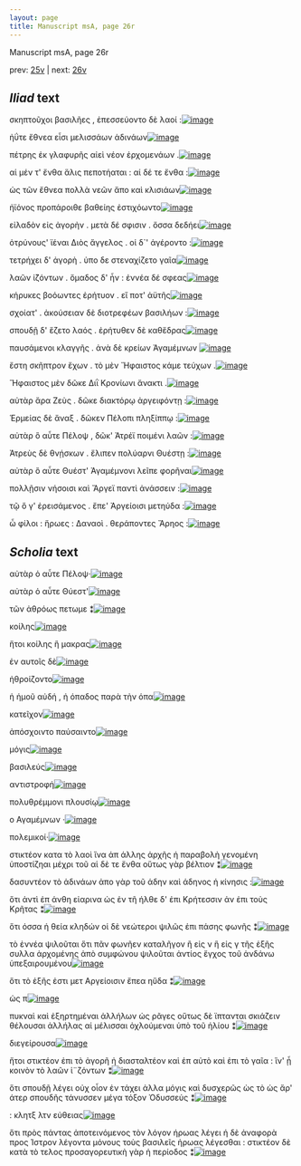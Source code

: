 ```yaml
---
layout: page
title: Manuscript msA, page 26r
---
```


Manuscript msA, page 26r

prev:  [25v](../25v) | next:  [26v](../26v)

## *Iliad* text

σκηπτοῦχοι βασιλῆες , ἐπεσσεύοντο δὲ λαοί :[![image](http://www.homermultitext.org/iipsrv?OBJ=IIP,1.0&FIF=/project/homer/pyramidal/deepzoom/hmt/vaimg/2017a/VA026RN_0027.tif&RGN=0.17,0.2059,0.331,0.0278&WID=1000&CVT=JPEG)](http://www.homermultitext.org/ict2/?urn=urn:cite2:hmt:vaimg.2017a:VA026RN_0027@0.17,0.2059,0.331,0.0278)

ἠΰτε ἔθνεα εἶσι μελισσάων ἁδινάων[![image](http://www.homermultitext.org/iipsrv?OBJ=IIP,1.0&FIF=/project/homer/pyramidal/deepzoom/hmt/vaimg/2017a/VA026RN_0027.tif&RGN=0.171,0.2246,0.33,0.0255&WID=1000&CVT=JPEG)](http://www.homermultitext.org/ict2/?urn=urn:cite2:hmt:vaimg.2017a:VA026RN_0027@0.171,0.2246,0.33,0.0255)

πέτρης ἐκ γλαφυρῆς αἰεὶ νέον ἐρχομενάων .[![image](http://www.homermultitext.org/iipsrv?OBJ=IIP,1.0&FIF=/project/homer/pyramidal/deepzoom/hmt/vaimg/2017a/VA026RN_0027.tif&RGN=0.167,0.263,0.354,0.0225&WID=1000&CVT=JPEG)](http://www.homermultitext.org/ict2/?urn=urn:cite2:hmt:vaimg.2017a:VA026RN_0027@0.167,0.263,0.354,0.0225)

αἱ μέν τ' ἔνθα ἅλις πεποτήαται : αἱ δέ τε ἔνθα :[![image](http://www.homermultitext.org/iipsrv?OBJ=IIP,1.0&FIF=/project/homer/pyramidal/deepzoom/hmt/vaimg/2017a/VA026RN_0027.tif&RGN=0.168,0.2802,0.363,0.027&WID=1000&CVT=JPEG)](http://www.homermultitext.org/ict2/?urn=urn:cite2:hmt:vaimg.2017a:VA026RN_0027@0.168,0.2802,0.363,0.027)

ὡς τῶν ἔθνεα πολλὰ νεῶν ἄπο καὶ κλισιάων[![image](http://www.homermultitext.org/iipsrv?OBJ=IIP,1.0&FIF=/project/homer/pyramidal/deepzoom/hmt/vaimg/2017a/VA026RN_0027.tif&RGN=0.17,0.3013,0.368,0.0248&WID=1000&CVT=JPEG)](http://www.homermultitext.org/ict2/?urn=urn:cite2:hmt:vaimg.2017a:VA026RN_0027@0.17,0.3013,0.368,0.0248)

ἠϊόνος προπάροιθε βαθείης ἐστιχόωντο[![image](http://www.homermultitext.org/iipsrv?OBJ=IIP,1.0&FIF=/project/homer/pyramidal/deepzoom/hmt/vaimg/2017a/VA026RN_0027.tif&RGN=0.167,0.3208,0.364,0.024&WID=1000&CVT=JPEG)](http://www.homermultitext.org/ict2/?urn=urn:cite2:hmt:vaimg.2017a:VA026RN_0027@0.167,0.3208,0.364,0.024)

εἰλαδὸν εἰς ἀγορὴν . μετὰ δέ σφισιν . ὄσσα 					δεδήει[![image](http://www.homermultitext.org/iipsrv?OBJ=IIP,1.0&FIF=/project/homer/pyramidal/deepzoom/hmt/vaimg/2017a/VA026RN_0027.tif&RGN=0.165,0.3396,0.375,0.0255&WID=1000&CVT=JPEG)](http://www.homermultitext.org/ict2/?urn=urn:cite2:hmt:vaimg.2017a:VA026RN_0027@0.165,0.3396,0.375,0.0255)

ὀτρύνους' ϊέναι Διὸς 					ἄγγελος . οἱ δ`' ἀγέροντο :[![image](http://www.homermultitext.org/iipsrv?OBJ=IIP,1.0&FIF=/project/homer/pyramidal/deepzoom/hmt/vaimg/2017a/VA026RN_0027.tif&RGN=0.161,0.3591,0.365,0.0255&WID=1000&CVT=JPEG)](http://www.homermultitext.org/ict2/?urn=urn:cite2:hmt:vaimg.2017a:VA026RN_0027@0.161,0.3591,0.365,0.0255)

τετρήχει δ' ἀγορὴ . ὑπο 					 δε στεναχίζετο γαῖα[![image](http://www.homermultitext.org/iipsrv?OBJ=IIP,1.0&FIF=/project/homer/pyramidal/deepzoom/hmt/vaimg/2017a/VA026RN_0027.tif&RGN=0.161,0.3772,0.365,0.0255&WID=1000&CVT=JPEG)](http://www.homermultitext.org/ict2/?urn=urn:cite2:hmt:vaimg.2017a:VA026RN_0027@0.161,0.3772,0.365,0.0255)

λαῶν ἱ̈ζόντων . ὅμαδος δ' ἦν : ἐννέα δέ σφεας[![image](http://www.homermultitext.org/iipsrv?OBJ=IIP,1.0&FIF=/project/homer/pyramidal/deepzoom/hmt/vaimg/2017a/VA026RN_0027.tif&RGN=0.157,0.3989,0.384,0.024&WID=1000&CVT=JPEG)](http://www.homermultitext.org/ict2/?urn=urn:cite2:hmt:vaimg.2017a:VA026RN_0027@0.157,0.3989,0.384,0.024)

κήρυκες βοόωντες ἐρήτυον . εἴ ποτ' ἀϋτῆς[![image](http://www.homermultitext.org/iipsrv?OBJ=IIP,1.0&FIF=/project/homer/pyramidal/deepzoom/hmt/vaimg/2017a/VA026RN_0027.tif&RGN=0.158,0.4155,0.384,0.024&WID=1000&CVT=JPEG)](http://www.homermultitext.org/ict2/?urn=urn:cite2:hmt:vaimg.2017a:VA026RN_0027@0.158,0.4155,0.384,0.024)

σχοίατ' . ἀκούσειαν δὲ διοτρεφέων βασιλήων :[![image](http://www.homermultitext.org/iipsrv?OBJ=IIP,1.0&FIF=/project/homer/pyramidal/deepzoom/hmt/vaimg/2017a/VA026RN_0027.tif&RGN=0.161,0.4365,0.384,0.024&WID=1000&CVT=JPEG)](http://www.homermultitext.org/ict2/?urn=urn:cite2:hmt:vaimg.2017a:VA026RN_0027@0.161,0.4365,0.384,0.024)

σπουδῇ δ' ἕζετο λαός . ἐρήτυθεν δὲ καθἕδρας[![image](http://www.homermultitext.org/iipsrv?OBJ=IIP,1.0&FIF=/project/homer/pyramidal/deepzoom/hmt/vaimg/2017a/VA026RN_0027.tif&RGN=0.16,0.4553,0.374,0.0248&WID=1000&CVT=JPEG)](http://www.homermultitext.org/ict2/?urn=urn:cite2:hmt:vaimg.2017a:VA026RN_0027@0.16,0.4553,0.374,0.0248)

παυσάμενοι κλαγγῆς . ἀνὰ δὲ κρείων Ἀγαμέμνων 				[![image](http://www.homermultitext.org/iipsrv?OBJ=IIP,1.0&FIF=/project/homer/pyramidal/deepzoom/hmt/vaimg/2017a/VA026RN_0027.tif&RGN=0.165,0.4733,0.367,0.0248&WID=1000&CVT=JPEG)](http://www.homermultitext.org/ict2/?urn=urn:cite2:hmt:vaimg.2017a:VA026RN_0027@0.165,0.4733,0.367,0.0248)

ἔστη σκῆπτρον ἔχων . τὸ μὲν Ἥφαιστος κάμε τεύχων .[![image](http://www.homermultitext.org/iipsrv?OBJ=IIP,1.0&FIF=/project/homer/pyramidal/deepzoom/hmt/vaimg/2017a/VA026RN_0027.tif&RGN=0.164,0.4936,0.379,0.0225&WID=1000&CVT=JPEG)](http://www.homermultitext.org/ict2/?urn=urn:cite2:hmt:vaimg.2017a:VA026RN_0027@0.164,0.4936,0.379,0.0225)

Ἥφαιστος μὲν δῶκε 						 Διῒ Κρονίωνι ἄνακτι .[![image](http://www.homermultitext.org/iipsrv?OBJ=IIP,1.0&FIF=/project/homer/pyramidal/deepzoom/hmt/vaimg/2017a/VA026RN_0027.tif&RGN=0.16,0.5131,0.363,0.0248&WID=1000&CVT=JPEG)](http://www.homermultitext.org/ict2/?urn=urn:cite2:hmt:vaimg.2017a:VA026RN_0027@0.16,0.5131,0.363,0.0248)

αὐτὰρ ἄρα Ζεὺς . δῶκε 					διακτόρῳ ἀργειφόντῃ :[![image](http://www.homermultitext.org/iipsrv?OBJ=IIP,1.0&FIF=/project/homer/pyramidal/deepzoom/hmt/vaimg/2017a/VA026RN_0027.tif&RGN=0.16,0.5297,0.388,0.0248&WID=1000&CVT=JPEG)](http://www.homermultitext.org/ict2/?urn=urn:cite2:hmt:vaimg.2017a:VA026RN_0027@0.16,0.5297,0.388,0.0248)

Ἑρμείας δὲ ἄναξ . δῶκεν 						 Πέλοπι πληξίππῳ :[![image](http://www.homermultitext.org/iipsrv?OBJ=IIP,1.0&FIF=/project/homer/pyramidal/deepzoom/hmt/vaimg/2017a/VA026RN_0027.tif&RGN=0.159,0.55,0.388,0.0255&WID=1000&CVT=JPEG)](http://www.homermultitext.org/ict2/?urn=urn:cite2:hmt:vaimg.2017a:VA026RN_0027@0.159,0.55,0.388,0.0255)

αὐτὰρ ὃ αὖτε Πέλοψ , 					δῶκ' Ἀτρέϊ ποιμένι λαῶν :[![image](http://www.homermultitext.org/iipsrv?OBJ=IIP,1.0&FIF=/project/homer/pyramidal/deepzoom/hmt/vaimg/2017a/VA026RN_0027.tif&RGN=0.159,0.5702,0.395,0.021&WID=1000&CVT=JPEG)](http://www.homermultitext.org/ict2/?urn=urn:cite2:hmt:vaimg.2017a:VA026RN_0027@0.159,0.5702,0.395,0.021)

Ἀτρεὺς δὲ θνῄσκων . 					ἔλιπεν πολύαρνι Θυέστῃ :[![image](http://www.homermultitext.org/iipsrv?OBJ=IIP,1.0&FIF=/project/homer/pyramidal/deepzoom/hmt/vaimg/2017a/VA026RN_0027.tif&RGN=0.157,0.5883,0.395,0.0233&WID=1000&CVT=JPEG)](http://www.homermultitext.org/ict2/?urn=urn:cite2:hmt:vaimg.2017a:VA026RN_0027@0.157,0.5883,0.395,0.0233)

αὐτὰρ ὃ αὖτε Θυέστ' 					 Ἀγαμέμνονι λεῖπε φορῆναι[![image](http://www.homermultitext.org/iipsrv?OBJ=IIP,1.0&FIF=/project/homer/pyramidal/deepzoom/hmt/vaimg/2017a/VA026RN_0027.tif&RGN=0.156,0.6056,0.395,0.0248&WID=1000&CVT=JPEG)](http://www.homermultitext.org/ict2/?urn=urn:cite2:hmt:vaimg.2017a:VA026RN_0027@0.156,0.6056,0.395,0.0248)

πολλῇσιν νήσοισι καὶ Ἄργεϊ παντὶ ἀνάσσειν :[![image](http://www.homermultitext.org/iipsrv?OBJ=IIP,1.0&FIF=/project/homer/pyramidal/deepzoom/hmt/vaimg/2017a/VA026RN_0027.tif&RGN=0.162,0.6243,0.378,0.0248&WID=1000&CVT=JPEG)](http://www.homermultitext.org/ict2/?urn=urn:cite2:hmt:vaimg.2017a:VA026RN_0027@0.162,0.6243,0.378,0.0248)

τῷ ὅ γ' ἐρεισάμενος . ἔπε' Ἀργείοισι μετηύδα :[![image](http://www.homermultitext.org/iipsrv?OBJ=IIP,1.0&FIF=/project/homer/pyramidal/deepzoom/hmt/vaimg/2017a/VA026RN_0027.tif&RGN=0.158,0.6439,0.378,0.0263&WID=1000&CVT=JPEG)](http://www.homermultitext.org/ict2/?urn=urn:cite2:hmt:vaimg.2017a:VA026RN_0027@0.158,0.6439,0.378,0.0263)

ὦ φίλοι : ἥρωες : Δαναοὶ . θεράποντες Ἄρηος :[![image](http://www.homermultitext.org/iipsrv?OBJ=IIP,1.0&FIF=/project/homer/pyramidal/deepzoom/hmt/vaimg/2017a/VA026RN_0027.tif&RGN=0.157,0.6679,0.378,0.0255&WID=1000&CVT=JPEG)](http://www.homermultitext.org/ict2/?urn=urn:cite2:hmt:vaimg.2017a:VA026RN_0027@0.157,0.6679,0.378,0.0255)

## *Scholia* text

αὐτὰρ ὁ αὖτε Πέλοψ·[![image](http://www.homermultitext.org/iipsrv?OBJ=IIP,1.0&FIF=/project/homer/pyramidal/deepzoom/hmt/vaimg/2017a/VA026RN_0027.tif&RGN=0.1292,0.7218,0.6504,0.0563&WID=1000&CVT=JPEG)](http://www.homermultitext.org/ict2/?urn=urn:cite2:hmt:vaimg.2017a:VA026RN_0027@0.1292,0.7218,0.6504,0.0563)

αὐτὰρ ὁ αὖτε Θύεστ'[![image](http://www.homermultitext.org/iipsrv?OBJ=IIP,1.0&FIF=/project/homer/pyramidal/deepzoom/hmt/vaimg/2017a/VA026RN_0027.tif&RGN=0.135,0.8207,0.6958,0.0385&WID=1000&CVT=JPEG)](http://www.homermultitext.org/ict2/?urn=urn:cite2:hmt:vaimg.2017a:VA026RN_0027@0.135,0.8207,0.6958,0.0385)

τῶν ἀθρόως πετωμε ⁑[![image](http://www.homermultitext.org/iipsrv?OBJ=IIP,1.0&FIF=/project/homer/pyramidal/deepzoom/hmt/vaimg/2017a/VA026RN_0027.tif&RGN=0.4188,0.2253,0.0821,0.0103&WID=1000&CVT=JPEG)](http://www.homermultitext.org/ict2/?urn=urn:cite2:hmt:vaimg.2017a:VA026RN_0027@0.4188,0.2253,0.0821,0.0103)

κοίλης[![image](http://www.homermultitext.org/iipsrv?OBJ=IIP,1.0&FIF=/project/homer/pyramidal/deepzoom/hmt/vaimg/2017a/VA026RN_0027.tif&RGN=0.2767,0.2422,0.03,0.0103&WID=1000&CVT=JPEG)](http://www.homermultitext.org/ict2/?urn=urn:cite2:hmt:vaimg.2017a:VA026RN_0027@0.2767,0.2422,0.03,0.0103)

ἥτοι κοίλης ἣ μακρας[![image](http://www.homermultitext.org/iipsrv?OBJ=IIP,1.0&FIF=/project/homer/pyramidal/deepzoom/hmt/vaimg/2017a/VA026RN_0027.tif&RGN=0.3454,0.3207,0.0708,0.011&WID=1000&CVT=JPEG)](http://www.homermultitext.org/ict2/?urn=urn:cite2:hmt:vaimg.2017a:VA026RN_0027@0.3454,0.3207,0.0708,0.011)

ἐν αυτοῖς δὲ[![image](http://www.homermultitext.org/iipsrv?OBJ=IIP,1.0&FIF=/project/homer/pyramidal/deepzoom/hmt/vaimg/2017a/VA026RN_0027.tif&RGN=0.3646,0.3385,0.0454,0.0116&WID=1000&CVT=JPEG)](http://www.homermultitext.org/ict2/?urn=urn:cite2:hmt:vaimg.2017a:VA026RN_0027@0.3646,0.3385,0.0454,0.0116)

ἠθροίζοντο[![image](http://www.homermultitext.org/iipsrv?OBJ=IIP,1.0&FIF=/project/homer/pyramidal/deepzoom/hmt/vaimg/2017a/VA026RN_0027.tif&RGN=0.4608,0.3561,0.0488,0.0153&WID=1000&CVT=JPEG)](http://www.homermultitext.org/ict2/?urn=urn:cite2:hmt:vaimg.2017a:VA026RN_0027@0.4608,0.3561,0.0488,0.0153)

ἡ ἡμοῦ αὐδή , ἠ όπαδος παρὰ τὴν όπα[![image](http://www.homermultitext.org/iipsrv?OBJ=IIP,1.0&FIF=/project/homer/pyramidal/deepzoom/hmt/vaimg/2017a/VA026RN_0027.tif&RGN=0.2893,0.3966,0.1193,0.0142&WID=1000&CVT=JPEG)](http://www.homermultitext.org/ict2/?urn=urn:cite2:hmt:vaimg.2017a:VA026RN_0027@0.2893,0.3966,0.1193,0.0142)

κατεῖχον[![image](http://www.homermultitext.org/iipsrv?OBJ=IIP,1.0&FIF=/project/homer/pyramidal/deepzoom/hmt/vaimg/2017a/VA026RN_0027.tif&RGN=0.3719,0.4158,0.0408,0.0107&WID=1000&CVT=JPEG)](http://www.homermultitext.org/ict2/?urn=urn:cite2:hmt:vaimg.2017a:VA026RN_0027@0.3719,0.4158,0.0408,0.0107)

ἀπόσχοιντο παύσαιντο[![image](http://www.homermultitext.org/iipsrv?OBJ=IIP,1.0&FIF=/project/homer/pyramidal/deepzoom/hmt/vaimg/2017a/VA026RN_0027.tif&RGN=0.1665,0.4323,0.0831,0.011&WID=1000&CVT=JPEG)](http://www.homermultitext.org/ict2/?urn=urn:cite2:hmt:vaimg.2017a:VA026RN_0027@0.1665,0.4323,0.0831,0.011)

μόγις[![image](http://www.homermultitext.org/iipsrv?OBJ=IIP,1.0&FIF=/project/homer/pyramidal/deepzoom/hmt/vaimg/2017a/VA026RN_0027.tif&RGN=0.1946,0.4525,0.0265,0.0098&WID=1000&CVT=JPEG)](http://www.homermultitext.org/ict2/?urn=urn:cite2:hmt:vaimg.2017a:VA026RN_0027@0.1946,0.4525,0.0265,0.0098)

βασιλεύς[![image](http://www.homermultitext.org/iipsrv?OBJ=IIP,1.0&FIF=/project/homer/pyramidal/deepzoom/hmt/vaimg/2017a/VA026RN_0027.tif&RGN=0.4054,0.4733,0.0392,0.011&WID=1000&CVT=JPEG)](http://www.homermultitext.org/ict2/?urn=urn:cite2:hmt:vaimg.2017a:VA026RN_0027@0.4054,0.4733,0.0392,0.011)

αντιστροφή[![image](http://www.homermultitext.org/iipsrv?OBJ=IIP,1.0&FIF=/project/homer/pyramidal/deepzoom/hmt/vaimg/2017a/VA026RN_0027.tif&RGN=0.4788,0.4895,0.0542,0.0116&WID=1000&CVT=JPEG)](http://www.homermultitext.org/ict2/?urn=urn:cite2:hmt:vaimg.2017a:VA026RN_0027@0.4788,0.4895,0.0542,0.0116)

πολυθρέμμονι πλουσίῳ[![image](http://www.homermultitext.org/iipsrv?OBJ=IIP,1.0&FIF=/project/homer/pyramidal/deepzoom/hmt/vaimg/2017a/VA026RN_0027.tif&RGN=0.4273,0.5865,0.0969,0.011&WID=1000&CVT=JPEG)](http://www.homermultitext.org/ict2/?urn=urn:cite2:hmt:vaimg.2017a:VA026RN_0027@0.4273,0.5865,0.0969,0.011)

ο Αγαμέμνων ·[![image](http://www.homermultitext.org/iipsrv?OBJ=IIP,1.0&FIF=/project/homer/pyramidal/deepzoom/hmt/vaimg/2017a/VA026RN_0027.tif&RGN=0.2477,0.6437,0.0588,0.0075&WID=1000&CVT=JPEG)](http://www.homermultitext.org/ict2/?urn=urn:cite2:hmt:vaimg.2017a:VA026RN_0027@0.2477,0.6437,0.0588,0.0075)

πολεμικοί·[![image](http://www.homermultitext.org/iipsrv?OBJ=IIP,1.0&FIF=/project/homer/pyramidal/deepzoom/hmt/vaimg/2017a/VA026RN_0027.tif&RGN=0.3885,0.661,0.0523,0.0118&WID=1000&CVT=JPEG)](http://www.homermultitext.org/ict2/?urn=urn:cite2:hmt:vaimg.2017a:VA026RN_0027@0.3885,0.661,0.0523,0.0118)

στικτέον κατα τὸ λαοὶ ἵνα ἁπ άλλης ἀρχῆς ἡ παραβολὴ γενομένη ὑποστίζηαι μέχρι τοῦ αἱ δὲ τε ἔνθα οὕτως γὰρ βέλτιον ⁑[![image](http://www.homermultitext.org/iipsrv?OBJ=IIP,1.0&FIF=/project/homer/pyramidal/deepzoom/hmt/vaimg/2017a/VA026RN_0027.tif&RGN=0.1675,0.1918,0.3992,0.0232&WID=1000&CVT=JPEG)](http://www.homermultitext.org/ict2/?urn=urn:cite2:hmt:vaimg.2017a:VA026RN_0027@0.1675,0.1918,0.3992,0.0232)

δασυντέον τὸ ἁδινάων ἀπο γὰρ τοῦ άδην καὶ άδηνος ἡ κίνησις :[![image](http://www.homermultitext.org/iipsrv?OBJ=IIP,1.0&FIF=/project/homer/pyramidal/deepzoom/hmt/vaimg/2017a/VA026RN_0027.tif&RGN=0.4979,0.2215,0.0729,0.0347&WID=1000&CVT=JPEG)](http://www.homermultitext.org/ict2/?urn=urn:cite2:hmt:vaimg.2017a:VA026RN_0027@0.4979,0.2215,0.0729,0.0347)

ὅτι ἀντὶ ἐπ άνθη εἰαρινα ὡς ἐν τῆ ήλθε δ' ἐπι Κρήτεσσιν ἀν ἐπι τοὺς Κρῆτας ⁑[![image](http://www.homermultitext.org/iipsrv?OBJ=IIP,1.0&FIF=/project/homer/pyramidal/deepzoom/hmt/vaimg/2017a/VA026RN_0027.tif&RGN=0.5133,0.2635,0.0592,0.0519&WID=1000&CVT=JPEG)](http://www.homermultitext.org/ict2/?urn=urn:cite2:hmt:vaimg.2017a:VA026RN_0027@0.5133,0.2635,0.0592,0.0519)

ὅτι όσσα ἡ θεία κληδών οἱ δὲ νεώτεροι ψιλῶς ἐπι πάσης φωνῆς ⁑[![image](http://www.homermultitext.org/iipsrv?OBJ=IIP,1.0&FIF=/project/homer/pyramidal/deepzoom/hmt/vaimg/2017a/VA026RN_0027.tif&RGN=0.52,0.3317,0.0542,0.051&WID=1000&CVT=JPEG)](http://www.homermultitext.org/ict2/?urn=urn:cite2:hmt:vaimg.2017a:VA026RN_0027@0.52,0.3317,0.0542,0.051)

τὸ ἐννέα ψιλοῦται ὅτι πᾶν φωνῆεν καταλῆγον ἢ εἰς ν ἣ εἰς γ τῆς ἑξῆς συλλα ἀρχομένης ἀπὸ συμφώνου ψιλοῦται ἀντίος ἔγχος τοῦ ἁνδάνω ὑπεξαιρουμένου[![image](http://www.homermultitext.org/iipsrv?OBJ=IIP,1.0&FIF=/project/homer/pyramidal/deepzoom/hmt/vaimg/2017a/VA026RN_0027.tif&RGN=0.5167,0.3996,0.06,0.1008&WID=1000&CVT=JPEG)](http://www.homermultitext.org/ict2/?urn=urn:cite2:hmt:vaimg.2017a:VA026RN_0027@0.5167,0.3996,0.06,0.1008)

ὅτι τὸ ἑξῆς ἐστι μετ Αργείοισιν ἔπεα ηὔδα ⁑[![image](http://www.homermultitext.org/iipsrv?OBJ=IIP,1.0&FIF=/project/homer/pyramidal/deepzoom/hmt/vaimg/2017a/VA026RN_0027.tif&RGN=0.5213,0.6399,0.0421,0.0394&WID=1000&CVT=JPEG)](http://www.homermultitext.org/ict2/?urn=urn:cite2:hmt:vaimg.2017a:VA026RN_0027@0.5213,0.6399,0.0421,0.0394)

ὡς π[![image](http://www.homermultitext.org/iipsrv?OBJ=IIP,1.0&FIF=/project/homer/pyramidal/deepzoom/hmt/vaimg/2017a/VA026RN_0027.tif&RGN=0.1358,0.2128,0.0354,0.0354&WID=1000&CVT=JPEG)](http://www.homermultitext.org/ict2/?urn=urn:cite2:hmt:vaimg.2017a:VA026RN_0027@0.1358,0.2128,0.0354,0.0354)

πυκναὶ καὶ ἐξηρτημέναι ἀλλήλων ὡς ρᾶγες οὕτως δὲ ϊπτανται σκιάζειν θέλουσαι ἀλλήλας αἱ μέλισσαι ὀχλούμεναι ὑπὸ τοῦ ἡλίου ⁑[![image](http://www.homermultitext.org/iipsrv?OBJ=IIP,1.0&FIF=/project/homer/pyramidal/deepzoom/hmt/vaimg/2017a/VA026RN_0027.tif&RGN=0.0967,0.2669,0.0771,0.0635&WID=1000&CVT=JPEG)](http://www.homermultitext.org/ict2/?urn=urn:cite2:hmt:vaimg.2017a:VA026RN_0027@0.0967,0.2669,0.0771,0.0635)

διεγείρουσα[![image](http://www.homermultitext.org/iipsrv?OBJ=IIP,1.0&FIF=/project/homer/pyramidal/deepzoom/hmt/vaimg/2017a/VA026RN_0027.tif&RGN=0.0963,0.3648,0.0704,0.015&WID=1000&CVT=JPEG)](http://www.homermultitext.org/ict2/?urn=urn:cite2:hmt:vaimg.2017a:VA026RN_0027@0.0963,0.3648,0.0704,0.015)

ἤτοι στικτέον ἐπι τὸ ἀγορῆ ἠ διασταλτέον καὶ ἐπ αὐτὸ καὶ ἐπι τὸ γαῖα : ἵν' ᾖ κοινὸν τὸ λαῶν ἱ¨ζόντων ⁑[![image](http://www.homermultitext.org/iipsrv?OBJ=IIP,1.0&FIF=/project/homer/pyramidal/deepzoom/hmt/vaimg/2017a/VA026RN_0027.tif&RGN=0.0808,0.3802,0.085,0.0554&WID=1000&CVT=JPEG)](http://www.homermultitext.org/ict2/?urn=urn:cite2:hmt:vaimg.2017a:VA026RN_0027@0.0808,0.3802,0.085,0.0554)

ὅτι σπουδῇ λέγει οὐχ οἶον ἐν τάχει ἀλλα μόγις καὶ δυσχερῶς ὼς τὸ ὡς ἄρ' άτερ σπουδῆς τάνυσσεν μέγα τόξον Ὀδυσσεύς ⁑[![image](http://www.homermultitext.org/iipsrv?OBJ=IIP,1.0&FIF=/project/homer/pyramidal/deepzoom/hmt/vaimg/2017a/VA026RN_0027.tif&RGN=0.0854,0.4603,0.0867,0.0613&WID=1000&CVT=JPEG)](http://www.homermultitext.org/ict2/?urn=urn:cite2:hmt:vaimg.2017a:VA026RN_0027@0.0854,0.4603,0.0867,0.0613)

: κλητξ λτν εὐθειας[![image](http://www.homermultitext.org/iipsrv?OBJ=IIP,1.0&FIF=/project/homer/pyramidal/deepzoom/hmt/vaimg/2017a/VA026RN_0027.tif&RGN=0.075,0.5995,0.0721,0.0347&WID=1000&CVT=JPEG)](http://www.homermultitext.org/ict2/?urn=urn:cite2:hmt:vaimg.2017a:VA026RN_0027@0.075,0.5995,0.0721,0.0347)

ὅτι πρὸς πάντας ἀποτεινόμενος τὸν λόγον ήρωας λέγει ἡ δὲ ἀναφορὰ προς Ίστρον λέγοντα μόνους τοὺς βασιλεῖς ἡρωας λέγεσθαι : στικτέον δὲ κατὰ τὸ τελος προσαγορευτικὴ γὰρ ἡ περίοδος ⁑[![image](http://www.homermultitext.org/iipsrv?OBJ=IIP,1.0&FIF=/project/homer/pyramidal/deepzoom/hmt/vaimg/2017a/VA026RN_0027.tif&RGN=0.0804,0.669,0.4663,0.0357&WID=1000&CVT=JPEG)](http://www.homermultitext.org/ict2/?urn=urn:cite2:hmt:vaimg.2017a:VA026RN_0027@0.0804,0.669,0.4663,0.0357)